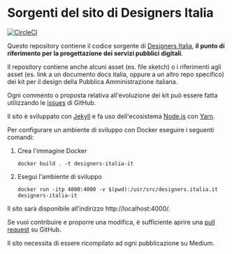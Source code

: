 # Sorgenti del sito di Designers Italia

[![CircleCI](https://circleci.com/gh/italia/designers.italia.it.svg?style=svg)](https://circleci.com/gh/italia/designers.italia.it)

Questo repository contiene il codice sorgente di [Designers Italia](https://designers.italia.it), **il punto di riferimento per la progettazione dei servizi pubblici digitali**.

Il repository contiene anche alcuni asset (es. file sketch) o i riferimenti agli asset (es. link a un documento docs italia, oppure a un altro repo specifico) dei kit per il design della Pubblica Amministrazione italiana.

Ogni commento o proposta relativa all'evoluzione dei kit può essere fatta utilizzando le [issues](https://github.com/italia/designers.italia.it/issues) di GitHub.

Il sito è sviluppato con [Jekyll](https://jekyllrb.com/) e fa uso dell'ecosistema [Node.js](https://nodejs.org/it/) con [Yarn](https://yarnpkg.com/lang/en/).

Per configurare un ambiente di sviluppo con Docker eseguire i seguenti comandi:

1. Crea l'immagine Docker
   ```console
   docker build . -t designers-italia-it
   ```

2. Esegui l'ambiente di sviluppo
   ```console
   docker run -itp 4000:4000 -v $(pwd):/usr/src/designers.italia.it designers-italia-it
   ```

Il sito sarà disponibile all’indirizzo http://localhost:4000/.

Se vuoi contribuire e proporre una modifica, è sufficiente aprire una [pull request](https://github.com/italia/designers.italia.it/pulls) su GitHub.

Il sito necessita di essere ricompilato ad ogni pubblicazione su Medium.
